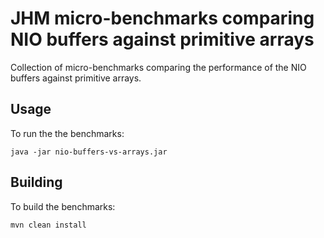 # JHM micro-benchmarks comparing NIO buffers against primitive arrays

Collection of micro-benchmarks comparing the performance of the NIO buffers against primitive arrays.

## Usage

To run the the benchmarks:

```
java -jar nio-buffers-vs-arrays.jar
```

## Building

To build the benchmarks:

```
mvn clean install
```

